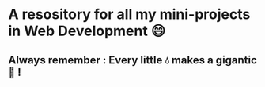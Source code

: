 # A resository for all my mini-projects in Web Development :smile:
## Always remember : Every little 💧 makes a gigantic 🌊 !
